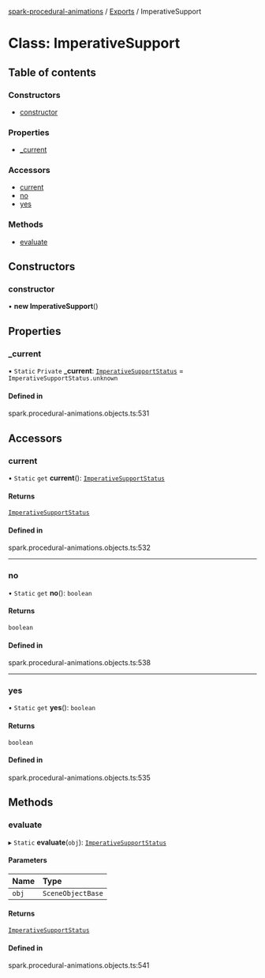 [spark-procedural-animations](../README.md) / [Exports](../modules.md) / ImperativeSupport

# Class: ImperativeSupport

## Table of contents

### Constructors

- [constructor](ImperativeSupport.md#constructor)

### Properties

- [\_current](ImperativeSupport.md#_current)

### Accessors

- [current](ImperativeSupport.md#current)
- [no](ImperativeSupport.md#no)
- [yes](ImperativeSupport.md#yes)

### Methods

- [evaluate](ImperativeSupport.md#evaluate)

## Constructors

### constructor

• **new ImperativeSupport**()

## Properties

### \_current

▪ `Static` `Private` **\_current**: [`ImperativeSupportStatus`](../enums/ImperativeSupportStatus.md) = `ImperativeSupportStatus.unknown`

#### Defined in

spark.procedural-animations.objects.ts:531

## Accessors

### current

• `Static` `get` **current**(): [`ImperativeSupportStatus`](../enums/ImperativeSupportStatus.md)

#### Returns

[`ImperativeSupportStatus`](../enums/ImperativeSupportStatus.md)

#### Defined in

spark.procedural-animations.objects.ts:532

___

### no

• `Static` `get` **no**(): `boolean`

#### Returns

`boolean`

#### Defined in

spark.procedural-animations.objects.ts:538

___

### yes

• `Static` `get` **yes**(): `boolean`

#### Returns

`boolean`

#### Defined in

spark.procedural-animations.objects.ts:535

## Methods

### evaluate

▸ `Static` **evaluate**(`obj`): [`ImperativeSupportStatus`](../enums/ImperativeSupportStatus.md)

#### Parameters

| Name | Type |
| :------ | :------ |
| `obj` | `SceneObjectBase` |

#### Returns

[`ImperativeSupportStatus`](../enums/ImperativeSupportStatus.md)

#### Defined in

spark.procedural-animations.objects.ts:541
